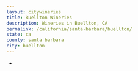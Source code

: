 ```yaml
---
layout: citywineries
title: Buellton Wineries
description: Wineries in Buellton, CA
permalink: /california/santa-barbara/buellton/
state: ca
county: santa barbara
city: buellton
---
```

-
